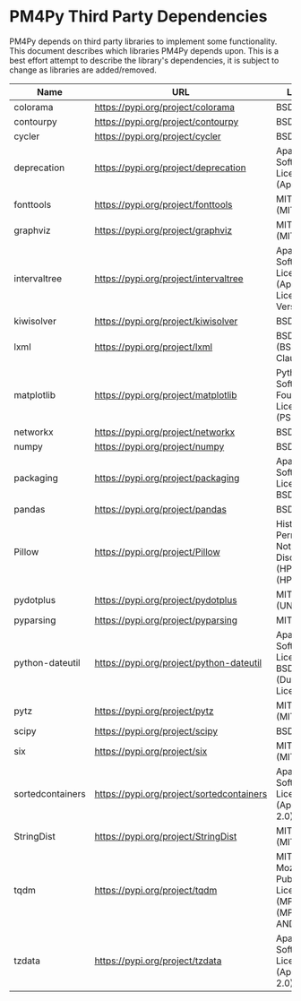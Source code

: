 # PM4Py Third Party Dependencies

PM4Py depends on third party libraries to implement some functionality. This document describes which libraries
PM4Py depends upon. This is a best effort attempt to describe the library's dependencies, it is subject to change as
libraries are added/removed.

| Name | URL | License | Version |
| --------------------------- | ------------------------------------------------------------ | ----------------------- | ------------------- |
| colorama | https://pypi.org/project/colorama | BSD License | 0.4.6 |
| contourpy | https://pypi.org/project/contourpy | BSD License | 1.1.1 |
| cycler | https://pypi.org/project/cycler | BSD License | 0.12.1 |
| deprecation | https://pypi.org/project/deprecation | Apache Software License (Apache 2) | 2.1.0 |
| fonttools | https://pypi.org/project/fonttools | MIT License (MIT) | 4.43.1 |
| graphviz | https://pypi.org/project/graphviz | MIT License (MIT) | 0.20.1 |
| intervaltree | https://pypi.org/project/intervaltree | Apache Software License (Apache License, Version 2.0) | 3.1.0 |
| kiwisolver | https://pypi.org/project/kiwisolver | BSD License | 1.4.5 |
| lxml | https://pypi.org/project/lxml | BSD License (BSD-3-Clause) | 4.9.3 |
| matplotlib | https://pypi.org/project/matplotlib | Python Software Foundation License (PSF) | 3.8.0 |
| networkx | https://pypi.org/project/networkx | BSD License | 3.2 |
| numpy | https://pypi.org/project/numpy | BSD License | 1.26.1 |
| packaging | https://pypi.org/project/packaging | Apache Software License, BSD License | 23.2 |
| pandas | https://pypi.org/project/pandas | BSD License | 2.1.1 |
| Pillow | https://pypi.org/project/Pillow | Historical Permission Notice and Disclaimer (HPND) (HPND) | 10.1.0 |
| pydotplus | https://pypi.org/project/pydotplus | MIT License (UNKNOWN) | 2.0.2 |
| pyparsing | https://pypi.org/project/pyparsing | MIT License | 3.1.1 |
| python-dateutil | https://pypi.org/project/python-dateutil | Apache Software License, BSD License (Dual License) | 2.8.2 |
| pytz | https://pypi.org/project/pytz | MIT License (MIT) | 2023.3.post1 |
| scipy | https://pypi.org/project/scipy | BSD License | 1.11.3 |
| six | https://pypi.org/project/six | MIT License (MIT) | 1.16.0 |
| sortedcontainers | https://pypi.org/project/sortedcontainers | Apache Software License (Apache 2.0) | 2.4.0 |
| StringDist | https://pypi.org/project/StringDist | MIT License (MIT) | 1.0.9 |
| tqdm | https://pypi.org/project/tqdm | MIT License, Mozilla Public License 2.0 (MPL 2.0) (MPL-2.0 AND MIT) | 4.66.1 |
| tzdata | https://pypi.org/project/tzdata | Apache Software License (Apache-2.0) | 2023.3 |
